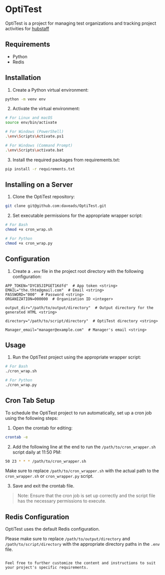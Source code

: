 # OptiTest

OptiTest is a project for managing test organizations and tracking project activities for [hubstaff](https://developer.hubstaff.com/docs/hubstaff_v2#!/activities/getV2OrganizationsOrganizationIdActivitiesDaily)

## Requirements
- Python
- Redis

## Installation

1. Create a Python virtual environment:

```bash
python -m venv env
```

2. Activate the virtual environment:

```bash
# For Linux and macOS
source env/bin/activate

# For Windows (PowerShell)
.\env\Scripts\Activate.ps1

# For Windows (Command Prompt)
.\env\Scripts\activate.bat
```

3. Install the required packages from requirements.txt:

```bash
pip install -r requirements.txt
```

## Installing on a Server

1. Clone the OptiTest repository:

```bash
git clone git@github.com:daveads/OptiTest.git
```

2. Set executable permissions for the appropriate wrapper script:

```bash
# For Bash
chmod +x cron_wrap.sh

# For Python
chmod +x cron_wrap.py
```

## Configuration

1. Create a `.env` file in the project root directory with the following configuration:

```
APP_TOKEN="DYC85JIPGET1Kdfd"  # App token <string>
EMAIL="the.thte@gmail.com"  # Email <string>
PASSWORD="000"  # Password <string>
ORGANIZATION=000000  # Organization ID <integer>

output_dir="/path/to/output/directory"  # Output directory for the generated HTML <string>

directory="/path/to/script/directory"  # OptiTest directory <string>

Manager_email="manager@example.com"  # Manager's email <string>
```

## Usage

1. Run the OptiTest project using the appropriate wrapper script:

```bash
# For Bash
./cron_wrap.sh

# For Python
./cron_wrap.py
```

## Cron Tab Setup

To schedule the OptiTest project to run automatically, set up a cron job using the following steps:

1. Open the crontab for editing:
```bash
crontab -e
```

2. Add the following line at the end to run the `/path/to/cron_wrapper.sh` script daily at 11:50 PM:
```bash
50 23 * * * /path/to/cron_wrapper.sh
```
Make sure to replace `/path/to/cron_wrapper.sh` with the actual path to the `cron_wrapper.sh` or `cron_wrapper.py` script.

3. Save and exit the crontab file.

> Note: Ensure that the cron job is set up correctly and the script file has the necessary permissions to execute.

## Redis Configuration

OptiTest uses the default Redis configuration.

Please make sure to replace `/path/to/output/directory` and `/path/to/script/directory` with the appropriate directory paths in the `.env` file.
```

Feel free to further customize the content and instructions to suit your project's specific requirements.